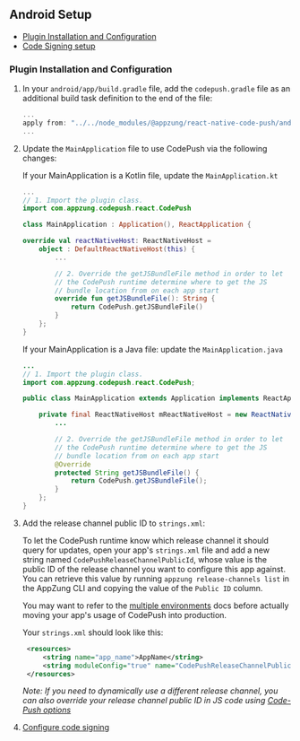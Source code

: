 ## Android Setup

- [Plugin Installation and Configuration](#plugin-installation-and-configuration)
- [Code Signing setup](#code-signing-setup)

### Plugin Installation and Configuration

1. In your `android/app/build.gradle` file, add the `codepush.gradle` file as an additional build task definition to the end of the file:

   ```gradle
   ...
   apply from: "../../node_modules/@appzung/react-native-code-push/android/codepush.gradle"
   ...
   ```

2. Update the `MainApplication` file to use CodePush via the following changes:

   If your MainApplication is a Kotlin file, update the `MainApplication.kt`

   ```kotlin
   ...
   // 1. Import the plugin class.
   import com.appzung.codepush.react.CodePush

   class MainApplication : Application(), ReactApplication {

   override val reactNativeHost: ReactNativeHost =
       object : DefaultReactNativeHost(this) {
           ...

           // 2. Override the getJSBundleFile method in order to let
           // the CodePush runtime determine where to get the JS
           // bundle location from on each app start
           override fun getJSBundleFile(): String {
               return CodePush.getJSBundleFile()
           }
       };
   }
   ```

   If your MainApplication is a Java file: update the `MainApplication.java`

   ```java
   ...
   // 1. Import the plugin class.
   import com.appzung.codepush.react.CodePush;

   public class MainApplication extends Application implements ReactApplication {

       private final ReactNativeHost mReactNativeHost = new ReactNativeHost(this) {
           ...

           // 2. Override the getJSBundleFile method in order to let
           // the CodePush runtime determine where to get the JS
           // bundle location from on each app start
           @Override
           protected String getJSBundleFile() {
               return CodePush.getJSBundleFile();
           }
       };
   }
   ```

3. Add the release channel public ID to `strings.xml`:

   To let the CodePush runtime know which release channel it should query for updates, open your app's `strings.xml` file and add a new string named `CodePushReleaseChannelPublicId`, whose value is the public ID of the release channel you want to configure this app against. You can retrieve this value by running `appzung release-channels list` in the AppZung CLI and copying the value of the `Public ID` column.

   You may want to refer to the [multiple environments](./advanced-usage.md#multiple-environments) docs before actually moving your app's usage of CodePush into production.

   Your `strings.xml` should look like this:

   ```xml
    <resources>
        <string name="app_name">AppName</string>
        <string moduleConfig="true" name="CodePushReleaseChannelPublicId">ReleaseChannelPublicId</string>
    </resources>
   ```

   _Note: If you need to dynamically use a different release channel, you can also override your release channel public ID in JS code using [Code-Push options](./api-js/interfaces/CodePushOptions.md)_

4. [Configure code signing](./code-signing.md)
